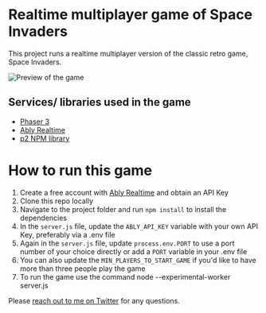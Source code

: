 # Realtime multiplayer game of Space Invaders

This project runs a realtime multiplayer version of the classic retro game, Space Invaders.

![Preview of the game](https://user-images.githubusercontent.com/5900152/84092843-7ea1ce80-a9f0-11ea-809d-41cd20fb8e59.gif)

## Services/ libraries used in the game

- [Phaser 3](https://phaser.io)
- [Ably Realtime](https://www.ably.io)
- [p2 NPM library](https://www.npmjs.com/package/p2)

# How to run this game

1. Create a free account with [Ably Realtime](https://www.ably.io) and obtain an API Key
2. Clone this repo locally
3. Navigate to the project folder and run `npm install` to install the dependencies
4. In the `server.js` file, update the `ABLY_API_KEY` variable with your own API Key, preferably via a .env file
5. Again in the `server.js` file, update `process.env.PORT` to use a port number of your choice directly or add a `PORT` variable in your .env file
6. You can also update the `MIN_PLAYERS_TO_START_GAME` if you'd like to have more than three people play the game
7. To run the game use the command node --experimental-worker server.js

Please [reach out to me on Twitter](https://www.twitter.com/Srushtika) for any questions.
